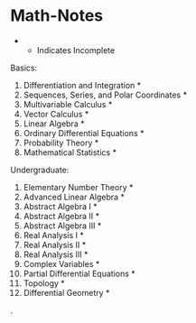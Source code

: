 # Math-Notes


* - Indicates Incomplete


Basics:
1. Differentiation and Integration *
2. Sequences, Series, and Polar Coordinates *
3. Multivariable Calculus *
5. Vector Calculus *
6. Linear Algebra *
7. Ordinary Differential Equations *
9. Probability Theory *
10. Mathematical Statistics *
    
Undergraduate:
1. Elementary Number Theory *
3. Advanced Linear Algebra  *
4. Abstract Algebra I *
5. Abstract Algebra II *
6. Abstract Algebra III *
7. Real Analysis I *
8. Real Analysis II *
9. Real Analysis III *
11. Complex Variables *
12. Partial Differential Equations *
13. Topology *
14. Differential Geometry *




   











       

    
  .   













